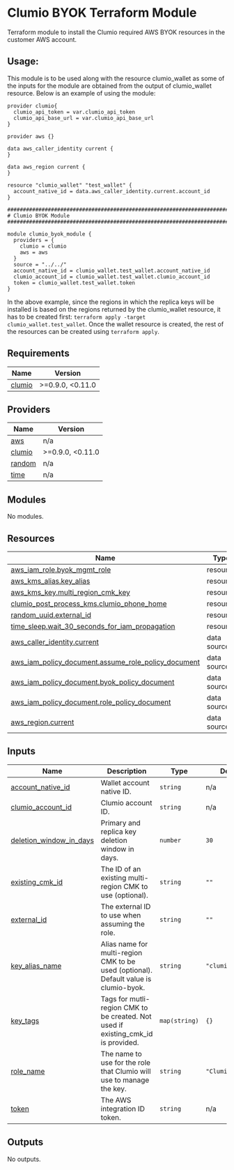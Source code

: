 <!-- BEGIN_TF_DOCS -->

# Clumio BYOK Terraform Module

Terraform module to install the Clumio required AWS BYOK resources in the customer AWS account.

## Usage:
This module is to be used along with the resource clumio_wallet as some of the inputs for the module are obtained from the output of clumio_wallet  resource.
Below is an example of using the module:

```hcl
provider clumio{
  clumio_api_token = var.clumio_api_token
  clumio_api_base_url = var.clumio_api_base_url
}

provider aws {}

data aws_caller_identity current {
}

data aws_region current {
}

resource "clumio_wallet" "test_wallet" {
  account_native_id = data.aws_caller_identity.current.account_id
}

################################################################################
# Clumio BYOK Module
################################################################################

module clumio_byok_module {
  providers = {
    clumio = clumio
    aws = aws
  }
  source = "../../"
  account_native_id = clumio_wallet.test_wallet.account_native_id
  clumio_account_id = clumio_wallet.test_wallet.clumio_account_id
  token = clumio_wallet.test_wallet.token
}
```
In the above example, since the regions in which the replica keys will be installed is based on the regions returned by the clumio_wallet resource, it has to be created first: `terraform apply -target clumio_wallet.test_wallet`.
Once the wallet resource is created, the rest of the resources can be created using `terraform apply`.

## Requirements

| Name | Version |
|------|---------|
| <a name="requirement_clumio"></a> [clumio](#requirement\_clumio) | >=0.9.0, <0.11.0 |

## Providers

| Name | Version |
|------|---------|
| <a name="provider_aws"></a> [aws](#provider\_aws) | n/a |
| <a name="provider_clumio"></a> [clumio](#provider\_clumio) | >=0.9.0, <0.11.0 |
| <a name="provider_random"></a> [random](#provider\_random) | n/a |
| <a name="provider_time"></a> [time](#provider\_time) | n/a |

## Modules

No modules.

## Resources

| Name | Type |
|------|------|
| [aws_iam_role.byok_mgmt_role](https://registry.terraform.io/providers/hashicorp/aws/latest/docs/resources/iam_role) | resource |
| [aws_kms_alias.key_alias](https://registry.terraform.io/providers/hashicorp/aws/latest/docs/resources/kms_alias) | resource |
| [aws_kms_key.multi_region_cmk_key](https://registry.terraform.io/providers/hashicorp/aws/latest/docs/resources/kms_key) | resource |
| [clumio_post_process_kms.clumio_phone_home](https://registry.terraform.io/providers/clumio-code/clumio/latest/docs/resources/post_process_kms) | resource |
| [random_uuid.external_id](https://registry.terraform.io/providers/hashicorp/random/latest/docs/resources/uuid) | resource |
| [time_sleep.wait_30_seconds_for_iam_propagation](https://registry.terraform.io/providers/hashicorp/time/latest/docs/resources/sleep) | resource |
| [aws_caller_identity.current](https://registry.terraform.io/providers/hashicorp/aws/latest/docs/data-sources/caller_identity) | data source |
| [aws_iam_policy_document.assume_role_policy_document](https://registry.terraform.io/providers/hashicorp/aws/latest/docs/data-sources/iam_policy_document) | data source |
| [aws_iam_policy_document.byok_policy_document](https://registry.terraform.io/providers/hashicorp/aws/latest/docs/data-sources/iam_policy_document) | data source |
| [aws_iam_policy_document.role_policy_document](https://registry.terraform.io/providers/hashicorp/aws/latest/docs/data-sources/iam_policy_document) | data source |
| [aws_region.current](https://registry.terraform.io/providers/hashicorp/aws/latest/docs/data-sources/region) | data source |

## Inputs

| Name | Description | Type | Default | Required |
|------|-------------|------|---------|:--------:|
| <a name="input_account_native_id"></a> [account\_native\_id](#input\_account\_native\_id) | Wallet account native ID. | `string` | n/a | yes |
| <a name="input_clumio_account_id"></a> [clumio\_account\_id](#input\_clumio\_account\_id) | Clumio account ID. | `string` | n/a | yes |
| <a name="input_deletion_window_in_days"></a> [deletion\_window\_in\_days](#input\_deletion\_window\_in\_days) | Primary and replica key deletion window in days. | `number` | `30` | no |
| <a name="input_existing_cmk_id"></a> [existing\_cmk\_id](#input\_existing\_cmk\_id) | The ID of an existing multi-region CMK to use (optional). | `string` | `""` | no |
| <a name="input_external_id"></a> [external\_id](#input\_external\_id) | The external ID to use when assuming the role. | `string` | `""` | no |
| <a name="input_key_alias_name"></a> [key\_alias\_name](#input\_key\_alias\_name) | Alias name for multi-region CMK to be used (optional). Default value is clumio-byok. | `string` | `"clumio-byok"` | no |
| <a name="input_key_tags"></a> [key\_tags](#input\_key\_tags) | Tags for mutli-region CMK to be created. Not used if existing\_cmk\_id is provided. | `map(string)` | `{}` | no |
| <a name="input_role_name"></a> [role\_name](#input\_role\_name) | The name to use for the role that Clumio will use to manage the key. | `string` | `"ClumioKMSRole"` | no |
| <a name="input_token"></a> [token](#input\_token) | The AWS integration ID token. | `string` | n/a | yes |

## Outputs

No outputs.

<!-- END_TF_DOCS -->
